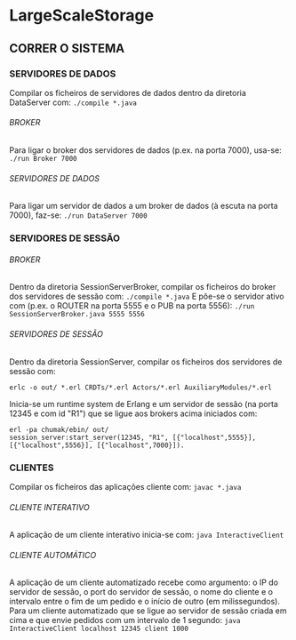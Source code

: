 # LargeScaleStorage

## CORRER O SISTEMA

### SERVIDORES DE DADOS

Compilar os ficheiros de servidores de dados dentro da diretoria DataServer com: ```./compile *.java```

###### BROKER

Para ligar o broker dos servidores de dados (p.ex. na porta 7000), usa-se: ```./run Broker 7000```

###### SERVIDORES DE DADOS

Para ligar um servidor de dados a um broker de dados (à escuta na porta 7000), faz-se: ```./run DataServer 7000```

### SERVIDORES DE SESSÃO

###### BROKER
Dentro da diretoria SessionServerBroker, compilar os ficheiros do broker dos servidores de sessão com: ```./compile *.java```
E pôe-se o servidor ativo com (p.ex. o ROUTER na porta 5555 e o PUB na porta 5556): ```./run SessionServerBroker.java 5555 5556```

###### SERVIDORES DE SESSÃO
Dentro da diretoria SessionServer, compilar os ficheiros dos servidores de sessão com: 

```erlc -o out/ *.erl CRDTs/*.erl Actors/*.erl AuxiliaryModules/*.erl```

Inicia-se um runtime system de Erlang e um servidor de sessão (na porta 12345 e com id "R1") que se ligue aos brokers acima iniciados com:
```
erl -pa chumak/ebin/ out/
session_server:start_server(12345, "R1", [{"localhost",5555}], [{"localhost",5556}], [{"localhost",7000}]).
```

### CLIENTES

Compilar os ficheiros das aplicações cliente com: ```javac *.java```

###### CLIENTE INTERATIVO

A aplicação de um cliente interativo inicia-se com: ```java InteractiveClient```

###### CLIENTE AUTOMÁTICO

A aplicação de um cliente automatizado recebe como argumento: o IP do servidor de sessão, o port do servidor de sessão, o nome do cliente e o intervalo entre o fim de um pedido e o início de outro (em milissegundos).
Para um cliente automatizado que se ligue ao servidor de sessão criada em cima e que envie pedidos com um intervalo de 1 segundo: ```java InteractiveClient localhost 12345 client 1000```
